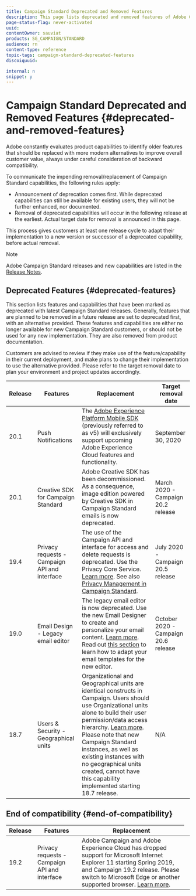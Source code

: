 ```yaml
---
title: Campaign Standard Deprecated and Removed Features
description: This page lists deprecated and removed features of Adobe Campaign Standard.
page-status-flag: never-activated
uuid: 
contentOwner: sauviat
products: SG_CAMPAIGN/STANDARD
audience: rn
content-type: reference
topic-tags: campaign-standard-deprecated-features
discoiquuid: 

internal: n
snippet: y
---
```


# Campaign Standard Deprecated and Removed Features {#deprecated-and-removed-features}

Adobe constantly evaluates product capabilities to identify older features that should be replaced with more modern alternatives to improve overall customer value, always under careful consideration of backward compatibility.

To communicate the impending removal/replacement of Campaign Standard capabilities, the following rules apply:

* Announcement of deprecation comes first. While deprecated capabilities can still be available for existing users, they will not be further enhanced, nor documented. 
* Removal of deprecated capabilities will occur in the following release at the earliest. Actual target date for removal is announced in this page. 

This process gives customers at least one release cycle to adapt their implementation to a new version or successor of a deprecated capability, before actual removal. 

>[!NOTE]
>Adobe Campaign Standard releases and new capabilities are listed in the [Release Notes](../../rn/using/release-notes.md).


## Deprecated Features {#deprecated-features}

This section lists features and capabilities that have been marked as deprecated with latest Campaign Standard releases. Generally, features that are planned to be removed in a future release are set to deprecated first, with an alternative provided. These features and capabilities are either no longer available for new Campaign Standard customers, or should not be used for any new implementation. They are also removed from product documentation.

Customers are advised to review if they make use of the feature/capability in their current deployment, and make plans to change their implementation to use the alternative provided. Please refer to the target removal date to plan your environment and project updates accordingly.

<table> 
 <thead> 
  <tr> 
   <th> Release<br /> </th> 
   <th> Features<br /> </th> 
   <th> Replacement<br /> </th> 
    <th> Target removal date<br /> </th>
  </tr> 
 </thead> 
 <tbody> 
  <tr> 
   <td> 20.1<br /> </td> 
   <td> Push Notifications<br /> </td> 
    <td> The <a href="https://aep-sdks.gitbook.io/docs/version-4-sdk-end-of-support-faq">Adobe Experience Platform Mobile SDK</a> (previously referred to as v5) will exclusively support upcoming Adobe Experience Cloud features and functionality. <br /> </td> 
    <td> September 30, 2020<br /> </td> 
  </tr> 
  <tr> 
   <td> 20.1<br /> </td> 
   <td> Creative SDK for Campaign Standard<br /> </td> 
  <td> Adobe Creative SDK has been decommissioned. As a consequence, image edition powered by Creative SDK in Campaign Standard emails is now deprecated.<br /> </td>
  <td> March 2020 - Campaign 20.2 release<br /> </td> 
  </tr> 
  <tr> 
   <td> 19.4<br /> </td> 
   <td> Privacy requests - Campaign API and interface<br /> </td>
    <td> The use of the Campaign API and interface for access and delete requests is deprecated. Use the Privacy Core Service. <a href="https://www.adobe.io/apis/experiencecloud/gdpr.html">Learn more</a>. See also <a href="https://helpx.adobe.com/campaign/kb/acs-privacy.html">Privacy Management in Campaign Standard</a>.<br /> </td>
    <td> July 2020 - Campaign 20.5 release<br /> </td> 
  </tr>
  <tr> 
   <td> 19.0<br /> </td> 
   <td> Email Design - Legacy email editor<br /> </td>
    <td> The legacy email editor is now deprecated. Use the new Email Designer to create and personalize your email content. <a href="https://docs.adobe.com/content/help/en/campaign-standard/using/designing-content/designing-content-in-adobe-campaign.html">Learn more</a>. Read out <a href="https://docs.adobe.com/content/help/en/campaign-standard/using/designing-content/building-email-content/using-existing-content.html">this section</a> to learn how to adapt your email templates for the new editor.<br /> </td>
    <td> October 2020 - Campaign 20.6 release<br /> </td> 
  </tr>
  <tr> 
   <td> 18.7<br /> </td> 
   <td> Users & Security - Geographical units<br /> </td>
    <td> Organizational and Geographical units are identical constructs in Campaign. Users should use Organizational units alone to build their user permission/data access hierarchy. <a href="https://helpx.adobe.com/campaign/standard/administration/using/organizational-units.html">Learn more</a>. Please note that new Campaign Standard instances, as well as existing instances with no geographical units created, cannot have this capability implemented starting 18.7 release.<br /> </td>
    <td> N/A<br /> </td> 
  </tr> 
 </tbody> 
</table>

## End of compatibility {#end-of-compatibility}

<table> 
 <thead> 
  <tr> 
   <th> Release<br /> </th> 
   <th> Features<br /> </th> 
   <th> Replacement<br /> </th> 
 </tr> 
 </thead> 
 <tbody>
<tr> 
   <td> 19.2<br /> </td> 
   <td> Privacy requests - Campaign API and interface<br /> </td>
    <td> Adobe Campaign and Adobe Experience Cloud has dropped support for Microsoft Internet Explorer 11 starting Spring 2019, and Campaign 19.2 release. Please switch to Microsoft Edge or another supported browser.  <a href="Learn more">Learn more</a>.<br /> </td>
    <td><br /> </td> 
  </tr>
  </tbody> 
</table>
